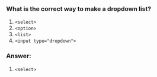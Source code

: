### What is the correct way to make a dropdown list?

1. `<select>`
2. `<option>`
3. `<list>`
4. `<input type="dropdown">`

### Answer:
1. `<select>`

